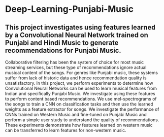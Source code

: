 # Deep-Learning-Punjabi-Music
## This project investigates using features learned by a Convolutional Neural Network trained on Punjabi and Hindi Music to generate recommendations for Punjabi Music.

Collaborative filtering has been the system of choice for most music streaming services, but these type of recommendations ignore actual musical content of the songs. For genres like Punjabi music, these systems suffer from lack of historic data and hence recommendation quality is unsatisfactory. In this project, we perform experiments to determine how Convolutional Neural Networks can be used to learn musical features from Indian and specifically Punjabi Music. We investigate using these features to perform content based recommendations. We use mel-spectrograms of the songs to train a CNN on classification tasks and then use the learned weights as a feature extractor for songs.  We investigate the performance of CNNs trained on Western Music and fine-tuned on Punjabi Music and perform a simple user study to understand the quality of recommendations. These experiments demonstrate how features learned on western music can be transferred to learn features for non-western music.
